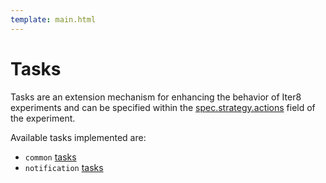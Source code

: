 ```yaml
---
template: main.html
---
```


# Tasks

Tasks are an extension mechanism for enhancing the behavior of Iter8 experiments and can be specified within the [spec.strategy.actions](../experiment/#strategy) field of the experiment.

Available tasks implemented are:

- `common` [tasks](common/#common-tasks)
- `notification` [tasks](notification/#notification-tasks)
